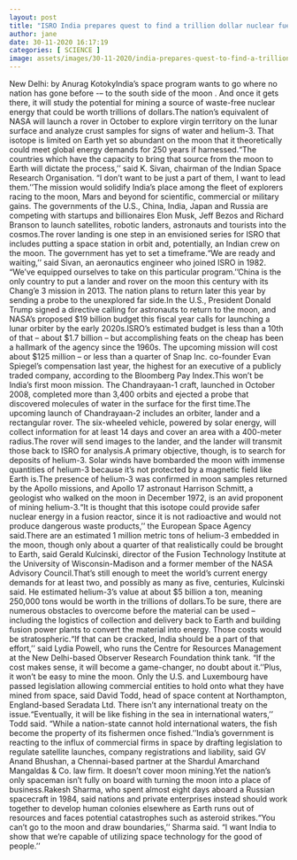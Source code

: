 ```yaml
---
layout: post
title: "ISRO India prepares quest to find a trillion dollar nuclear fuel on the Moon Energy News ET EnergyWorld"
author: jane 
date: 30-11-2020 16:17:19 
categories: [ SCIENCE ] 
image: assets/images/30-11-2020/india-prepares-quest-to-find-a-trillion-dollar-nuclear-fuel-on-the-moon.jpg
---
```

New Delhi: by Anurag KotokyIndia’s space program wants to go where no nation has gone before -– to the south side of the moon . And once it gets there, it will study the potential for mining a source of waste-free nuclear energy that could be worth trillions of dollars.The nation’s equivalent of NASA will launch a rover in October to explore virgin territory on the lunar surface and analyze crust samples for signs of water and helium-3. That isotope is limited on Earth yet so abundant on the moon that it theoretically could meet global energy demands for 250 years if harnessed.“The countries which have the capacity to bring that source from the moon to Earth will dictate the process,’’ said K. Sivan, chairman of the Indian Space Research Organisation. “I don’t want to be just a part of them, I want to lead them.’’The mission would solidify India’s place among the fleet of explorers racing to the moon, Mars and beyond for scientific, commercial or military gains. The governments of the U.S., China, India, Japan and Russia are competing with startups and billionaires Elon Musk, Jeff Bezos and Richard Branson to launch satellites, robotic landers, astronauts and tourists into the cosmos.The rover landing is one step in an envisioned series for ISRO that includes putting a space station in orbit and, potentially, an Indian crew on the moon. The government has yet to set a timeframe.“We are ready and waiting,’’ said Sivan, an aeronautics engineer who joined ISRO in 1982. “We’ve equipped ourselves to take on this particular program.’’China is the only country to put a lander and rover on the moon this century with its Chang’e 3 mission in 2013. The nation plans to return later this year by sending a probe to the unexplored far side.In the U.S., President Donald Trump signed a directive calling for astronauts to return to the moon, and NASA’s proposed $19 billion budget this fiscal year calls for launching a lunar orbiter by the early 2020s.ISRO’s estimated budget is less than a 10th of that – about $1.7 billion – but accomplishing feats on the cheap has been a hallmark of the agency since the 1960s. The upcoming mission will cost about $125 million – or less than a quarter of Snap Inc. co-founder Evan Spiegel’s compensation last year, the highest for an executive of a publicly traded company, according to the Bloomberg Pay Index.This won’t be India’s first moon mission. The Chandrayaan-1 craft, launched in October 2008, completed more than 3,400 orbits and ejected a probe that discovered molecules of water in the surface for the first time.The upcoming launch of Chandrayaan-2 includes an orbiter, lander and a rectangular rover. The six-wheeled vehicle, powered by solar energy, will collect information for at least 14 days and cover an area with a 400-meter radius.The rover will send images to the lander, and the lander will transmit those back to ISRO for analysis.A primary objective, though, is to search for deposits of helium-3. Solar winds have bombarded the moon with immense quantities of helium-3 because it’s not protected by a magnetic field like Earth is.The presence of helium-3 was confirmed in moon samples returned by the Apollo missions, and Apollo 17 astronaut Harrison Schmitt, a geologist who walked on the moon in December 1972, is an avid proponent of mining helium-3.“It is thought that this isotope could provide safer nuclear energy in a fusion reactor, since it is not radioactive and would not produce dangerous waste products,’’ the European Space Agency said.There are an estimated 1 million metric tons of helium-3 embedded in the moon, though only about a quarter of that realistically could be brought to Earth, said Gerald Kulcinski, director of the Fusion Technology Institute at the University of Wisconsin-Madison and a former member of the NASA Advisory Council.That’s still enough to meet the world’s current energy demands for at least two, and possibly as many as five, centuries, Kulcinski said. He estimated helium-3’s value at about $5 billion a ton, meaning 250,000 tons would be worth in the trillions of dollars.To be sure, there are numerous obstacles to overcome before the material can be used – including the logistics of collection and delivery back to Earth and building fusion power plants to convert the material into energy. Those costs would be stratospheric.“If that can be cracked, India should be a part of that effort,’’ said Lydia Powell, who runs the Centre for Resources Management at the New Delhi-based Observer Research Foundation think tank. “If the cost makes sense, it will become a game-changer, no doubt about it.’’Plus, it won’t be easy to mine the moon. Only the U.S. and Luxembourg have passed legislation allowing commercial entities to hold onto what they have mined from space, said David Todd, head of space content at Northampton, England-based Seradata Ltd. There isn’t any international treaty on the issue.“Eventually, it will be like fishing in the sea in international waters,’’ Todd said. “While a nation-state cannot hold international waters, the fish become the property of its fishermen once fished.’’India’s government is reacting to the influx of commercial firms in space by drafting legislation to regulate satellite launches, company registrations and liability, said GV Anand Bhushan, a Chennai-based partner at the Shardul Amarchand Mangaldas & Co. law firm. It doesn’t cover moon mining.Yet the nation’s only spaceman isn’t fully on board with turning the moon into a place of business.Rakesh Sharma, who spent almost eight days aboard a Russian spacecraft in 1984, said nations and private enterprises instead should work together to develop human colonies elsewhere as Earth runs out of resources and faces potential catastrophes such as asteroid strikes.“You can’t go to the moon and draw boundaries,’’ Sharma said. “I want India to show that we’re capable of utilizing space technology for the good of people.’’
